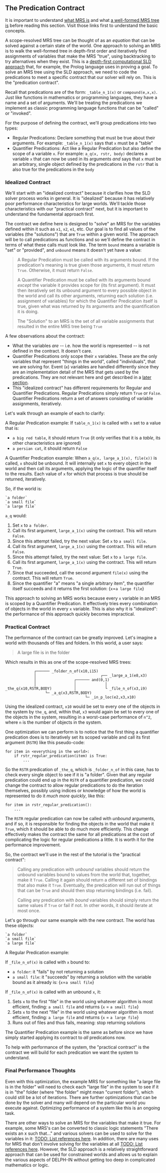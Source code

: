 ## The Predication Contract
It is important to understand [what MRS is](devhowtoMRS) and what [a well-formed MRS tree is](devhowtoWellFormedTree) before reading this section. Visit those links first to understand the basic concepts.

A scope-resolved MRS tree can be thought of as an *equation* that can be solved against a certain state of the world. One approach to solving an MRS is to walk the well-formed tree in depth-first order and iteratively find assignments of variables that make the MRS "true", using backtracking to try alternatives when they exist. This is a [depth-first computational SLD approach](https://en.wikipedia.org/wiki/SLD_resolution) that, for example, the Prolog language uses in proving a goal.  To solve an MRS tree using the SLD approach, we need to code the predications to meet a specific contract that our solver will rely on. This is the "predication contract".

Recall that predications are of the form: `_table_n_1(x)` or `compound(e,x,x)`. Just like functions in mathematics or programming languages, they have a name and a set of arguments. We'll be treating the predications we implement as classic programming language functions that can be "called" or "invoked".

For the purpose of defining the contract, we'll group predications into two types:
- Regular Predications: Declare something that must be true about their arguments. For example: `_table_n_1(x)` says that `x` must be a "table"
- Quantifier Predications: Act like a Regular Predication but also define the scope of a variable `x`. For example: `a_q(x, rstr, body)` declares a variable `x` that can now be used in its arguments *and* says that `x` must be an arbitrary, single object defined by the predications in the `rstr` that is also true for the predications in the `body`

### Idealized Contract
We'll start with an "idealized contract" because it clarifies how the SLD solver process works in general. It is "idealized" because it has relatively poor performance characteristics for large worlds. We'll tackle those characteristics with our "practical contract" next, but it is important to understand the fundamental approach first.

The contract we define here is designed to "solve" an MRS for the variables defined within it such as `x1`, `x2`, `e1`, etc. Our goal is to find all values of the variables (the "solutions") that are `True` within a given world. The approach will be to call predications as functions and so we'll define the contract in terms of what these calls must look like. The term `bound` means a variable is "set" or "provided", and `unbound` means it doesn't yet have a value:

> A Regular Predication must be called with its arguments bound. If the predication's meaning is true given those arguments, it must return `True`. Otherwise, it must return `False`.
> 
> A Quantifier Predication must be called with its arguments bound *except* the variable it provides scope for (its first argument). It must then iteratively set its unbound argument to every possible object in the world and call its other arguments, returning each solution (i.e. assignment of variables) for which the Quantifier Predication itself is true, given what was returned by its arguments and the quantification it is doing.
> 
> The "Solution" to an MRS is the set of all variable assignments that resulted in the entire MRS tree being `True`

A few observations about the contract:
- What the variables *are* -- i.e. how the world is represented -- is not defined in the contract. It doesn't care.
- Quantifier Predications only scope their `x` variables. These are the only variables that represent "things in the world", called "individuals", that we are solving for. Event (`e`) variables are handled differently since they are an implementation detail of the MRS that gets used by the predications. They are not relevant here and get described in a [later section](devhowtoEvents).
- This "idealized contract" has different requirements for Regular and Quantifier Predications. Regular Predications simply return `True` or `False`. Quantifier Predications return a set of answers consisting of variable assignments, iteratively. 

Let's walk through an example of each to clarify:

A Regular Predication example: If `table_n_1(x)` is called with `x` set to a value that is:
- `a big red table`, it should return `True` (it only verifies that it is a *table*, its other characteristics are ignored) 
- `a persian cat`, it should return `False`

A Quantifier Predication example: When `a_q(x, large_a_1(x), file(x))` is called, `x` should be unbound. It will internally set `x` to every object in the world and then call its arguments, applying the logic of the quantifier itself to the results. Each value of `x` for which that process is true should be returned, iteratively. 

So, if the world is:
~~~
`a folder`
`a small file`
`a large file`
~~~

`a_q` would:

1. Set `x` to `a folder`.
2. Call its first argument, `large_a_1(x)` using the contract. This will return `False`.
3. Since this attempt failed, try the next value: Set `x` to `a small file`.
4. Call its first argument, `large_a_1(x)` using the contract. This will return `False`.
5. Since this attempt failed, try the next value: Set `x` to `a large file`.
6. Call its first argument, `large_a_1(x)` using the contract. This will return `True`.
7. Since that succeeded, call the second argument `file(x)` using the contract. This will return `True`.
8. Since the quantifier "a" means "a single arbitrary item", the quantifier itself succeeds and it returns the first solution: {`x`=`a large file`}

This approach to solving an MRS works because every `x` variable in an MRS is scoped by a Quantifier Predication. It effectively tries every combination of objects in the world in every `x` variable. This is also why it is "idealized": the performance of this approach quickly becomes impractical.


### Practical Contract
The performance of the contract can be greatly improved. Let's imagine a world with thousands of files and folders. In this world, a user says:

> A large file is in the folder

Which results in this as one of the scope-resolved MRS trees:

~~~
             ┌────── _folder_n_of(x10,i15) 
             │                             ┌── _large_a_1(e8,x3)
             │                 ┌────── and(0,1)
             │                 │             │
_the_q(x10,RSTR,BODY)          │             └ _file_n_of(x3,i9)
                  └─ _a_q(x3,RSTR,BODY)
                                    └─ _in_p_loc(e2,x3,x10)

~~~

Using the idealized contract, `x10` would be set to every one of the objects in the system by `the_q`, and, within that, `x3` would again be set to every one of the objects in the system, resulting in a worst-case performance of `n^2`, where `n` is the number of objects in the system.

One optimization we can perform is to notice that the first thing a quantifier predication does is to iteratively set its scoped variable and call its first argument (`RSTR`)  like this pseudo-code:
~~~
for item in <everything in the world>:
    if rstr_regular_predication(item) is True:
        ...
~~~

So the `RSTR` predication of `_the_q`, which is `_folder_n_of` in this case, has to check every single object to see if it is "a folder". Given that any regular predication could end up in the `RSTR` of a quantifier predication, we could change the contract to allow regular predications to do the iteration themselves, possibly using indices or knowledge of how the world is represented to do it *much more quickly*, like this:

~~~
for item in rstr_regular_predication():
    ...
~~~

The `RSTR` regular predication can now be called with *unbound* arguments, and if so, it is responsible for finding the objects in the world that make it `True`, which it should be able to do much more efficiently.  This change effectively makes the contract the same for all predications at the cost of complicating the logic for regular predications a little. It is worth it for the performance improvement. 

So, the contract we'll use in the rest of the tutorial is the "practical contract":

> Calling any predication with *unbound* variables should return the unbound variables bound to values from the world that, together, make it `True`. Calling it again should return a different set of bindings that also make it `True`. Eventually, the predication will run out of things that can be `True` and should then stop returning bindings (i.e. fail). 
> 
> Calling any predication with *bound* variables should simply return the same values if `True` or fail if not. In other words, it should iterate at most once.

Let's go through our same example with the new contract. The world has these objects:

~~~
`a folder`
`a small file`
`a large file`
~~~

A Regular Predication example: 

If `_file_n_of(x)` is called with `x` bound to:
- `a folder`: it "fails" by not returning a solution
- `a small file`: it "succeeds" by returning a solution with the variable bound as it already is: {`x`=`a small file`}

If `_file_n_of(x)` is called with an unbound `x`, it:
1. Sets `x` to the first "file" in the world using whatever algorithm is most efficient, finding: `a small file` and returns {`x` = `a small file`}
2. Sets `x` to the next "file" in the world using whatever algorithm is most efficient, finding: `a large file` and returns {`x` = `a large file`}
3. Runs out of files and thus fails, meaning: stop returning solutions

The Quantifier Predication example is the same as before since we have simply started applying its contract to *all* predications now.

To help with performance of the system, the "practical contract" is the contract we will build for each predication we want the system to understand. 

### Final Performance Thoughts
Even with this optimization, the example MRS for something like "a large file is in the folder" will need to check each "large file" in the system to see if it is in "the" folder (where "the folder" might mean "current folder"), which could still be a lot of iterations. There are further optimizations that can be done by the solver and many will depend on the particular world you execute against. Optimizing performance of a system like this is an ongoing task.

There are other ways to solve an MRS for the variables that make it true. For example, some MRS's can be converted to classic logic statements "There exists an x such that..." and various solvers can be used to solve for the variables in it: [TODO: List references here](). In addition, there are many uses for MRS that don't involve solving for the variables at all [TODO: List references here](). However, the SLD approach is a relatively straightforward approach that can be used for constrained worlds and allows us to explain the various aspects of DELPH-IN without getting too deep in complicated mathematics or logic.